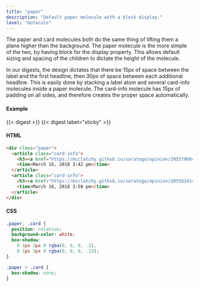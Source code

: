```yaml
---
title: "paper"
description: "Default paper molecule with a block display."
level: "molecule"
---
```


The paper and card molecules both do the same thing of lifting them a plane higher than the background. The paper molecule is the more simple of the two, by having block for the display property. This allows default sizing and spacing of the children to dictate the height of the molecule. 

In our digests, the design dictates that there be 15px of space between the label and the first headline, then 30px of space between each additional headline. This is easily done by stacking a label atom and several card-info molecules inside a paper molecule. The card-info molecule has 15px of padding on all sides, and therefore creates the proper space automatically.

#### Example
<div class="example grid">
  {{< digest >}}
  {{< digest label="sticky" >}}
</div>

#### HTML
```html
<div class="paper">
  <article class="card-info">
    <h3><a href="https://mcclatchy.github.io/saratoga/opinion/205579084/">The Episcopal Church changed course for our LGBT members</a></h3>
    <time>March 16, 2018 3:42 pm</time>
  </article>
  <article class="card-info">
    <h3><a href="https://mcclatchy.github.io/saratoga/opinion/205581414/">The Kansas Republican Party is taking a stance on transgender identity</a></h3>
    <time>March 16, 2018 3:58 pm</time>
  </article>
</div>
```

#### CSS
```css
.paper, .card {
  position: relative;
  background-color: white;
  box-shadow: 
    0 1px 2px 0 rgba(0, 0, 0, .2), 
    0 1px 5px 0 rgba(0, 0, 0, .13);
}

.paper > .card {
  box-shadow: none;
}
```
